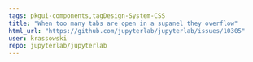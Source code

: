 ```yaml
---
tags: pkgui-components,tagDesign-System-CSS
title: "When too many tabs are open in a supanel they overflow"
html_url: "https://github.com/jupyterlab/jupyterlab/issues/10305"
user: krassowski
repo: jupyterlab/jupyterlab
---
```


